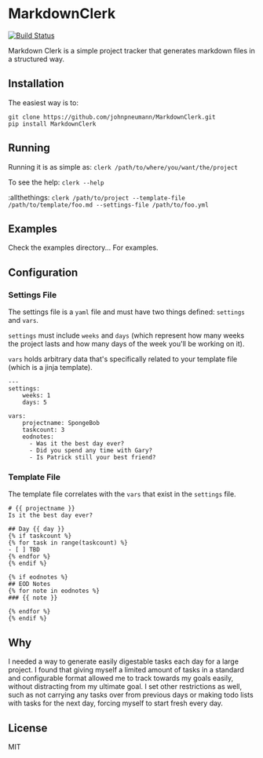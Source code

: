 # MarkdownClerk
[![Build Status](https://travis-ci.org/johnpneumann/MarkdownClerk.svg?branch=master)](https://travis-ci.org/johnpneumann/MarkdownClerk)

Markdown Clerk is a simple project tracker that
generates markdown files in a structured way.

## Installation
The easiest way is to:
```
git clone https://github.com/johnpneumann/MarkdownClerk.git
pip install MarkdownClerk
```

## Running
Running it is as simple as: `clerk /path/to/where/you/want/the/project`

To see the help: `clerk --help`

:allthethings:
`clerk /path/to/project --template-file /path/to/template/foo.md --settings-file /path/to/foo.yml`

## Examples
Check the examples directory... For examples.

## Configuration
### Settings File
The settings file is a `yaml` file and must have two
things defined: `settings` and `vars`.

`settings` must include `weeks` and `days` (which
represent how many weeks the project lasts and how many
days of the week you'll be working on it).

`vars` holds arbitrary data that's specifically related
to your template file (which is a jinja template).

```
---
settings:
    weeks: 1
    days: 5

vars:
    projectname: SpongeBob
    taskcount: 3
    eodnotes:
      - Was it the best day ever?
      - Did you spend any time with Gary?
      - Is Patrick still your best friend?
```

### Template File
The template file correlates with the `vars`
that exist in the `settings` file.

```
# {{ projectname }}
Is it the best day ever?

## Day {{ day }}
{% if taskcount %}
{% for task in range(taskcount) %}
- [ ] TBD
{% endfor %}
{% endif %}

{% if eodnotes %}
## EOD Notes
{% for note in eodnotes %}
### {{ note }}

{% endfor %}
{% endif %}
```

## Why
I needed a way to generate easily digestable tasks
each day for a large project. I found that giving
myself a limited amount of tasks in a standard and
configurable format allowed me to track towards my
goals easily, without distracting from my ultimate
goal. I set other restrictions as well, such as
not carrying any tasks over from previous days or
making todo lists with tasks for the next day,
forcing myself to start fresh every day.

## License
MIT

